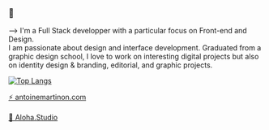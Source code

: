 ###  🍍

⟶ I'm a Full Stack developper with a particular focus on Front-end and Design. <br/>
I am passionate about design and interface development. Graduated from a graphic design school, I love to work on interesting digital projects but also on identity design & branding, editorial, and graphic projects.


[![Top Langs](https://github-readme-stats.vercel.app/api/top-langs/?username=Nonimart&layout=compact&theme=dracula)](https://github.com/anuraghazra/github-readme-stats)


[  ⚡ antoinemartinon.com ](http://www.antoinemartinon.com/)    
</br>
[🍍 Aloha.Studio ](https://aloha.studio/) 




<!--
**Nonimart/Nonimart** is a ✨ _special_ ✨ repository because its `README.md` (this file) appears on your GitHub profile.

Here are some ideas to get you started:

- 🔭 I’m currently working on ...
- 🌱 I’m currently learning ...
- 👯 I’m looking to collaborate on ...
- 🤔 I’m looking for help with ...
- 💬 Ask me about ...
- 📫 How to reach me: ...
- 😄 Pronouns: ...
- ⚡ Fun fact: ...
-->
